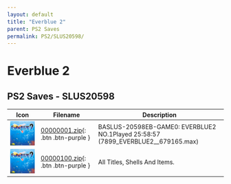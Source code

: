 ```yaml
---
layout: default
title: "Everblue 2"
parent: PS2 Saves
permalink: PS2/SLUS20598/
---
```

# Everblue 2

## PS2 Saves - SLUS20598

| Icon | Filename | Description |
|------|----------|-------------|
| ![Everblue 2](icon0.png) | [00000001.zip](00000001.zip){: .btn .btn-purple } | BASLUS-20598EB-GAME0: EVERBLUE2   NO.1Played 25:58:57 (7899_EVERBLUE2__679165.max) |
| ![Everblue 2](icon0.png) | [00000100.zip](00000100.zip){: .btn .btn-purple } | All Titles, Shells And Items. |

